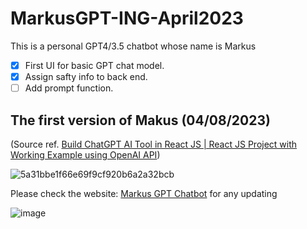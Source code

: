 # MarkusGPT-ING-April2023

This is a personal GPT4/3.5 chatbot whose name is Markus

- [x] First UI for basic GPT chat model.
- [x] Assign safty info to back end.
- [ ] Add prompt function.

## The first version of Makus (04/08/2023)

(Source ref. [Build ChatGPT AI Tool in React JS | React JS Project with Working Example using OpenAI API](https://www.youtube.com/watch?v=vAO1fxifJIs))

![5a31bbe1f66e69f9cf920b6a2a32bcb](https://user-images.githubusercontent.com/61530469/230752870-d839ac46-937a-4000-99a6-6bb1d252434e.png)

Please check the website: [Markus GPT Chatbot](https://markus-gpt-ing-april2023.vercel.app/) for any updating

![image](https://user-images.githubusercontent.com/61530469/230759426-5411f0bc-7600-4cf5-8545-c68762a0e92f.png)
